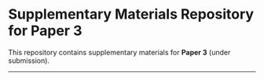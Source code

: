 # Supplementary Materials Repository for Paper 3 

This repository contains supplementary materials for **Paper 3** (under submission).

---
